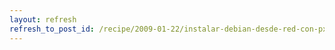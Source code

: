 ```yaml
---
layout: refresh
refresh_to_post_id: /recipe/2009-01-22/instalar-debian-desde-red-con-pxe-nunca-fue-tan-fcil.html
---
```

